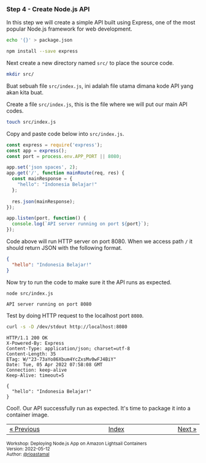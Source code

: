 
### <a name="step-4"></a>Step 4 - Create Node.js API

In this step we will create a simple API built using Express, one of the most popular Node.js framework for web development.

```sh
echo '{}' > package.json
```

```sh
npm install --save express
```

Next create a new directory named `src/` to place the source code.

```sh
mkdir src/
```

Buat sebuah file `src/index.js`, ini adalah file utama dimana kode API yang akan kita buat.

Create a file `src/index.js`, this is the file where we will put our main API codes.

```sh
touch src/index.js
```

Copy and paste code below into `src/index.js`.

```js
const express = require('express');
const app = express();
const port = process.env.APP_PORT || 8080;

app.set('json spaces', 2);
app.get('/', function mainRoute(req, res) {
  const mainResponse = {
    "hello": "Indonesia Belajar!"
  };
  
  res.json(mainResponse);
});

app.listen(port, function() {
  console.log(`API server running on port ${port}`);
});
```

Code above will run HTTP server on port 8080. When we access path `/` it should return JSON with the following format.

```json
{
  "hello": "Indonesia Belajar!"
}
```

Now try to run the code to make sure it the API runs as expected.

```
node src/index.js
```

```
API server running on port 8080
```

Test by doing HTTP request to the localhost port `8080`.

```sh
curl -s -D /dev/stdout http://localhost:8080
```

```
HTTP/1.1 200 OK
X-Powered-By: Express
Content-Type: application/json; charset=utf-8
Content-Length: 35
ETag: W/"23-73aYo86Xbum4YcZxsMv0wFJ4BiY"
Date: Tue, 05 Apr 2022 07:58:08 GMT
Connection: keep-alive
Keep-Alive: timeout=5

{
  "hello": "Indonesia Belajar!"
}
```

Cool!. Our API successfully run as expected. It's time to package it into a container image.


<table border="0" style="width: 100%; display: table;"><tr><td><a href="STEP-3.md">&laquo; Previous</td><td align="center"><a href="README.md">Index</a></td><td align="right"><a href="STEP-5.md">Next &raquo;</a></td></tr></table>

<sup>Workshop: Deploying Node.js App on Amazon Lightsail Containers  
Version: 2022-05-12  
Author: [@rioastamal](https://github.com/rioastamal)</sup>
